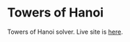 #  Towers of Hanoi

Towers of Hanoi solver.
Live site is [here](http://www.toddhancock.net/towers-of-hanoi).
